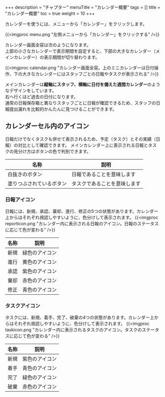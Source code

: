 +++
description = "チャプター"
menuTitle = "カレンダー概要"
tags = []
title = "カレンダー概要"
toc = true
weight = 10
+++

カレンダーを使うには、メニューから「カレンダー」をクリックします。

{{<imgproc menu.png "左側メニューから「カレンダー」をクリックする" />}}

カレンダー画面全容は次のようになります。  
上部の小さなカレンダーで表示期間を設定すると、下部の大きなカレンダー（メインカレンダー）の表示期間が切り替わります。

{{<imgproc calendar.png "カレンダー画面全容。上のミニカレンダーは日付操作、下の大きなカレンダーにはスタッフごとの日報やタスクが表示される" />}}

メインカレンダーは**縦軸にスタッフ、横軸に日付を備えた週間カレンダー**のようなデザインをしています。  
右へ行くほど過去の日付になります。  
通常の日報保存箱と異なりスタッフごとに日報が確認できるため、スタッフの日報提出漏れを比較的かんたんに見つけることができます。

## カレンダーセル内のアイコン

日報だけでなくタスクも併せて表示されるため、予定（タスク）とその実績（日報）の対比として確認できます。
メインカレンダー上に表示される日報とタスクの見分け方はボタンの色で判別できます。

|名称|説明|
|---|---|
|白抜きのボタン|日報であることを意味します|
|塗りつぶされているボタン|タスクであることを意味します|

### 日報アイコン

日報には、新規、承認、棄却、進行、修正の5つの状態があります。カレンダー上からはそれぞれ視認しやすいように、色分けして表示されます。
{{<imgproc reporticon.png "カレンダー内に表示される日報のアイコン。日報のステータスに応じて色が変わる" />}}

|名称|説明|
|---|---|
|新規|緑色のアイコン|
|進行|黄色のアイコン|
|承認|紫色のアイコン|
|棄却|赤色のアイコン|
|修正|青色のアイコン|

### タスクアイコン　

タスクには、新規、着手、完了、破棄の4つの状態があります。カレンダー上からはそれぞれ視認しやすいように、色分けして表示されます。
{{<imgproc taskicon.png "カレンダー内に表示されるタスクのアイコン。タスクのステータスに応じて色が変わる" />}}

|名称|説明|
|---|---|
|新規|紫色のアイコン|
|着手|青色のアイコン|
|完了|緑色のアイコン|
|破棄|赤色のアイコン|
